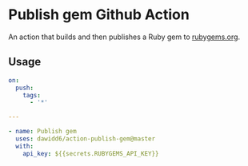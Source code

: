 # Publish gem Github Action

An action that builds and then publishes a Ruby gem to [rubygems.org](https://rubygems.org).

## Usage

```yaml
on:
  push:
    tags:
      - '*'

---

- name: Publish gem
  uses: dawidd6/action-publish-gem@master
  with:
    api_key: ${{secrets.RUBYGEMS_API_KEY}}
```
